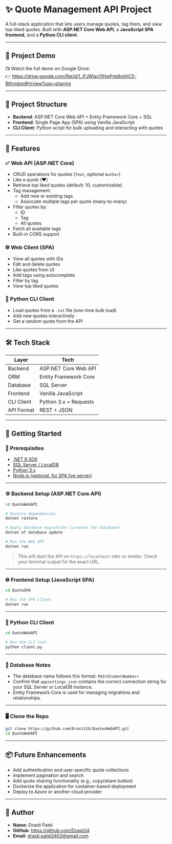 # ✨ Quote Management API Project

A full-stack application that lets users manage quotes, tag them, and view top-liked quotes. Built with **ASP.NET Core Web API**, a **JavaScript SPA frontend**, and a **Python CLI client**.

---

## 🎥 Project Demo

📺 Watch the full demo on Google Drive:  
👉 https://drive.google.com/file/d/1_jFJWiav11HwPnb6xhhC5-BKtvjdon9H/view?usp=sharing

---

## 🚀 Project Structure

- **Backend**: ASP.NET Core Web API + Entity Framework Core + SQL
- **Frontend**: Single Page App (SPA) using Vanilla JavaScript
- **CLI Client**: Python script for bulk uploading and interacting with quotes

---

## 🧠 Features

### ✅ Web API (ASP.NET Core)
- CRUD operations for quotes (`Text`, optional `Author`)
- Like a quote (❤️)
- Retrieve top liked quotes (default: 10, customizable)
- Tag management:
  - Add new or existing tags
  - Associate multiple tags per quote (many-to-many)
- Filter quotes by:
  - ID
  - Tag
  - All quotes
- Fetch all available tags
- Built-in CORS support

### 🌐 Web Client (SPA)
- View all quotes with IDs
- Edit and delete quotes
- Like quotes from UI
- Add tags using autocomplete
- Filter by tag
- View top liked quotes

### 🐍 Python CLI Client
- Load quotes from a `.txt` file (one-time bulk load)
- Add new quotes interactively
- Get a random quote from the API

---

## 🛠️ Tech Stack

| Layer       | Tech                      |
|-------------|---------------------------|
| Backend     | ASP.NET Core Web API      |
| ORM         | Entity Framework Core     |
| Database    | SQL Server                |
| Frontend    | Vanilla JavaScript        |
| CLI Client  | Python 3.x + Requests     |
| API Format  | REST + JSON               |

---

## 🧪 Getting Started

### 🔧 Prerequisites
- [.NET 8 SDK](https://dotnet.microsoft.com/download)
- [SQL Server / LocalDB](https://www.microsoft.com/en-us/sql-server/sql-server-downloads)
- [Python 3.x](https://www.python.org/)
- [Node.js (optional, for SPA live server)](https://nodejs.org/)

---

### ⚙️ Backend Setup (ASP.NET Core API)

```bash
cd QuoteWebAPI

# Restore dependencies
dotnet restore

# Apply database migrations (creates the database)
dotnet ef database update

# Run the Web API
dotnet run
```

> This will start the API on `https://localhost:5001` or similar. Check your terminal output for the exact URL.

---

### 🌐 Frontend Setup (JavaScript SPA)

```bash
cd QuoteSPA

# Run the SPA client
dotnet run

```

---

### 🐍 Python CLI Client

```bash
cd QuoteWebAPI

# Run the CLI tool
python client.py
```

---

### 🧩 Database Notes

- The database name follows this format: `PA3<StudentNumber>`
- Confirm that `appsettings.json` contains the correct connection string for your SQL Server or LocalDB instance.
- Entity Framework Core is used for managing migrations and relationships.

---

### 🖥️ Clone the Repo

```bash
git clone https://github.com/Drasti24/QuotesWebAPI.git
cd QuoteWebAPI
```

---

## 📦 Future Enhancements

- Add authentication and user-specific quote collections
- Implement pagination and search
- Add quote sharing functionality (e.g., copy/share button)
- Dockerize the application for container-based deployment
- Deploy to Azure or another cloud provider

---

## 👤 Author

- **Name:** Drasti Patel  
- **GitHub:** https://github.com/Drasti24
- **Email:** drasti.patel2402@gmail.com
